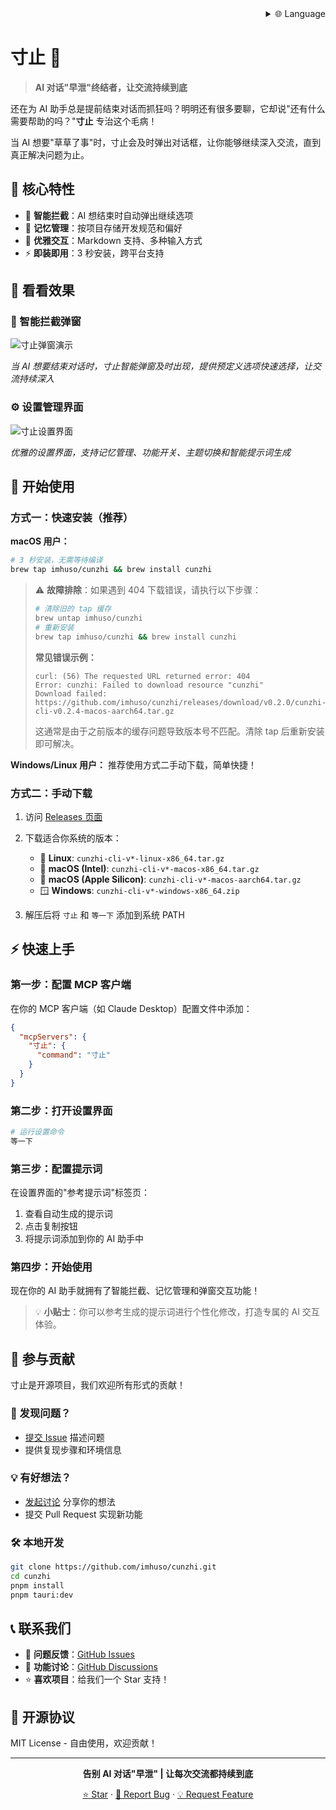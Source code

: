 
<div align="right">
  <details>
    <summary >🌐 Language</summary>
    <div>
      <div align="right">
        <p><a href="https://openaitx.github.io/view.html?user=imhuso&project=cunzhi&lang=en">English</a></p>
        <p><a href="https://openaitx.github.io/view.html?user=imhuso&project=cunzhi&lang=zh-CN">简体中文</a></p>
        <p><a href="https://openaitx.github.io/view.html?user=imhuso&project=cunzhi&lang=zh-TW">繁體中文</a></p>
        <p><a href="https://openaitx.github.io/view.html?user=imhuso&project=cunzhi&lang=ja">日本語</a></p>
        <p><a href="https://openaitx.github.io/view.html?user=imhuso&project=cunzhi&lang=ko">한국어</a></p>
        <p><a href="https://openaitx.github.io/view.html?user=imhuso&project=cunzhi&lang=hi">हिन्दी</a></p>
        <p><a href="https://openaitx.github.io/view.html?user=imhuso&project=cunzhi&lang=th">ไทย</a></p>
        <p><a href="https://openaitx.github.io/view.html?user=imhuso&project=cunzhi&lang=fr">Français</a></p>
        <p><a href="https://openaitx.github.io/view.html?user=imhuso&project=cunzhi&lang=de">Deutsch</a></p>
        <p><a href="https://openaitx.github.io/view.html?user=imhuso&project=cunzhi&lang=es">Español</a></p>
        <p><a href="https://openaitx.github.io/view.html?user=imhuso&project=cunzhi&lang=it">Itapano</a></p>
        <p><a href="https://openaitx.github.io/view.html?user=imhuso&project=cunzhi&lang=ru">Русский</a></p>
        <p><a href="https://openaitx.github.io/view.html?user=imhuso&project=cunzhi&lang=pt">Português</a></p>
        <p><a href="https://openaitx.github.io/view.html?user=imhuso&project=cunzhi&lang=nl">Nederlands</a></p>
        <p><a href="https://openaitx.github.io/view.html?user=imhuso&project=cunzhi&lang=pl">Polski</a></p>
        <p><a href="https://openaitx.github.io/view.html?user=imhuso&project=cunzhi&lang=ar">العربية</a></p>
        <p><a href="https://openaitx.github.io/view.html?user=imhuso&project=cunzhi&lang=fa">فارسی</a></p>
        <p><a href="https://openaitx.github.io/view.html?user=imhuso&project=cunzhi&lang=tr">Türkçe</a></p>
        <p><a href="https://openaitx.github.io/view.html?user=imhuso&project=cunzhi&lang=vi">Tiếng Việt</a></p>
        <p><a href="https://openaitx.github.io/view.html?user=imhuso&project=cunzhi&lang=id">Bahasa Indonesia</a></p>
      </div>
    </div>
  </details>
</div>

# 寸止 🛑

> **AI 对话"早泄"终结者，让交流持续到底**

还在为 AI 助手总是提前结束对话而抓狂吗？明明还有很多要聊，它却说"还有什么需要帮助的吗？"**寸止** 专治这个毛病！

当 AI 想要"草草了事"时，寸止会及时弹出对话框，让你能够继续深入交流，直到真正解决问题为止。

## 🌟 核心特性

- 🛑 **智能拦截**：AI 想结束时自动弹出继续选项
- 🧠 **记忆管理**：按项目存储开发规范和偏好
- 🎨 **优雅交互**：Markdown 支持、多种输入方式
- ⚡ **即装即用**：3 秒安装，跨平台支持

## 📸 看看效果

### 🛑 智能拦截弹窗
![寸止弹窗演示](./screenshots/popup.png)

*当 AI 想要结束对话时，寸止智能弹窗及时出现，提供预定义选项快速选择，让交流持续深入*

### ⚙️ 设置管理界面
![寸止设置界面](./screenshots/settings.png)

*优雅的设置界面，支持记忆管理、功能开关、主题切换和智能提示词生成*

## 🚀 开始使用

### 方式一：快速安装（推荐）

**macOS 用户：**
```bash
# 3 秒安装，无需等待编译
brew tap imhuso/cunzhi && brew install cunzhi
```

> ⚠️ **故障排除**：如果遇到 404 下载错误，请执行以下步骤：
>
> ```bash
> # 清除旧的 tap 缓存
> brew untap imhuso/cunzhi
> # 重新安装
> brew tap imhuso/cunzhi && brew install cunzhi
> ```
>
> **常见错误示例：**
> ```
> curl: (56) The requested URL returned error: 404
> Error: cunzhi: Failed to download resource "cunzhi"
> Download failed: https://github.com/imhuso/cunzhi/releases/download/v0.2.0/cunzhi-cli-v0.2.4-macos-aarch64.tar.gz
> ```
>
> 这通常是由于之前版本的缓存问题导致版本号不匹配。清除 tap 后重新安装即可解决。

**Windows/Linux 用户：**
推荐使用方式二手动下载，简单快捷！

### 方式二：手动下载

1. 访问 [Releases 页面](https://github.com/imhuso/cunzhi/releases)
2. 下载适合你系统的版本：
   - 🐧 **Linux**: `cunzhi-cli-v*-linux-x86_64.tar.gz`
   - 🍎 **macOS (Intel)**: `cunzhi-cli-v*-macos-x86_64.tar.gz`
   - 🍎 **macOS (Apple Silicon)**: `cunzhi-cli-v*-macos-aarch64.tar.gz`
   - 🪟 **Windows**: `cunzhi-cli-v*-windows-x86_64.zip`

3. 解压后将 `寸止` 和 `等一下` 添加到系统 PATH

## ⚡ 快速上手

### 第一步：配置 MCP 客户端

在你的 MCP 客户端（如 Claude Desktop）配置文件中添加：

```json
{
  "mcpServers": {
    "寸止": {
      "command": "寸止"
    }
  }
}
```

### 第二步：打开设置界面

```bash
# 运行设置命令
等一下
```

### 第三步：配置提示词

在设置界面的"参考提示词"标签页：
1. 查看自动生成的提示词
2. 点击复制按钮
3. 将提示词添加到你的 AI 助手中

### 第四步：开始使用

现在你的 AI 助手就拥有了智能拦截、记忆管理和弹窗交互功能！

> 💡 **小贴士**：你可以参考生成的提示词进行个性化修改，打造专属的 AI 交互体验。

## 🤝 参与贡献

寸止是开源项目，我们欢迎所有形式的贡献！

### 🐛 发现问题？
- [提交 Issue](https://github.com/imhuso/cunzhi/issues) 描述问题
- 提供复现步骤和环境信息

### 💡 有好想法？
- [发起讨论](https://github.com/imhuso/cunzhi/discussions) 分享你的想法
- 提交 Pull Request 实现新功能

### 🛠️ 本地开发
```bash
git clone https://github.com/imhuso/cunzhi.git
cd cunzhi
pnpm install
pnpm tauri:dev
```

## 📞 联系我们

- 🐛 **问题反馈**：[GitHub Issues](https://github.com/imhuso/cunzhi/issues)
- 💬 **功能讨论**：[GitHub Discussions](https://github.com/imhuso/cunzhi/discussions)
- ⭐ **喜欢项目**：给我们一个 Star 支持！

## 📄 开源协议

MIT License - 自由使用，欢迎贡献！

---

<div align="center">

**告别 AI 对话"早泄" | 让每次交流都持续到底**

[⭐ Star](https://github.com/imhuso/cunzhi) · [🐛 Report Bug](https://github.com/imhuso/cunzhi/issues) · [💡 Request Feature](https://github.com/imhuso/cunzhi/discussions)

</div>

